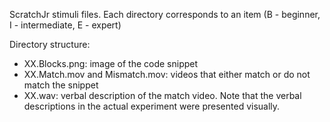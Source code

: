 ScratchJr stimuli files. Each directory corresponds to an item (B - beginner, I - intermediate, E - expert)

Directory structure:
- XX.Blocks.png: image of the code snippet
- XX.Match.mov and Mismatch.mov: videos that either match or do not match the snippet
- XX.wav: verbal description of the match video. Note that the verbal descriptions in the actual experiment were presented visually. 
